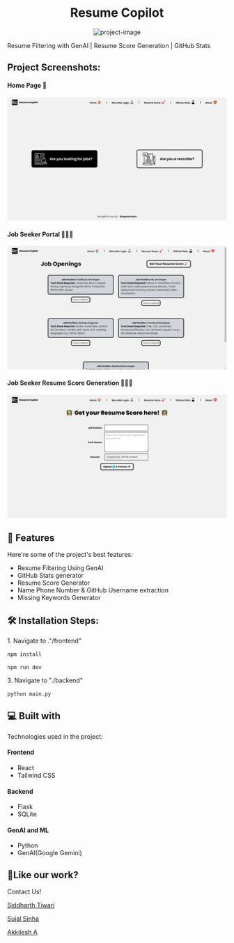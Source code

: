 <h1 align="center" id="title">Resume Copilot</h1>

<p align="center"><img src="https://socialify.git.ci/Akkilesh-A/resume-copilot/image?description=1&amp;descriptionEditable=Here%20To%20lessen%20your%20burden!&amp;font=Source%20Code%20Pro&amp;language=1&amp;name=1&amp;pattern=Formal%20Invitation&amp;stargazers=1&amp;theme=Light" alt="project-image"></p>

<p id="description">Resume Filtering with GenAI | Resume Score Generation | GitHub Stats</p>

<h2>Project Screenshots:</h2>

<h4>Home Page 🏡</h4>
<img src="frontend\public\HomePage.png" alt="project-screenshot">

<h4>Job Seeker Portal 🧑🏻‍💻</h4>
<img src="frontend\public\JobSeekerJobsPortal.png" alt="project-screenshot">

<h4>Job Seeker Resume Score Generation 🧑🏻‍🎓</h4>
<img src="frontend\public\JobSeekerResumeScanner.png" alt="project-screenshot">
  
<h2>🧐 Features</h2>

Here're some of the project's best features:

*   Resume Filtering Using GenAI
*   GitHub Stats generator
*   Resume Score Generator
*   Name Phone Number & GitHub Username extraction
*   Missing Keywords Generator

<h2>🛠️ Installation Steps:</h2>

<p>1. Navigate to ."/frontend"</p>

```
npm install 
```

```
npm run dev
```

<p>3. Navigate to "./backend"</p>

```
python main.py
```

  
  
<h2>💻 Built with</h2>

Technologies used in the project:
<h4>Frontend</h4>

*   React
*   Tailwind CSS

<h4>Backend</h4>

*   Flask
*   SQLite

<h4>GenAI and ML</h4>

*   Python
*   GenAI(Google Gemini) 

<h2>💖Like our work?</h2>

Contact Us! 

<a href="https://www.linkedin.com/in/sidddharthtiwari/"><p> Siddharth Tiwari</p></a>
<a href="https://www.linkedin.com/in/sujal-sinha/"><p> Sujal Sinha</p></a>
<a href="https://www.linkedin.com/in/akkilesh-a-620561275/"><p> Akkilesh A</p></a>

